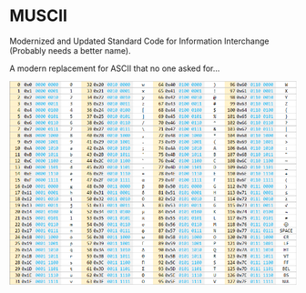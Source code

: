 # MUSCII
Modernized and Updated Standard Code for Information Interchange (Probably needs a better name).

A modern replacement for ASCII that no one asked for...

![MUSCII](images/MUSCII.png)

